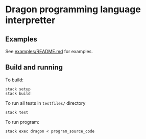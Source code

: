Dragon programming language interpretter
========================================

Examples
--------

See [examples/README.md](examples/README.md) for examples.

Build and running
-----------------

To build:
```
stack setup
stack build
```

To run all tests in `testfiles/` directory
```
stack test
```

To run program:
```
stack exec dragon < program_source_code
```
